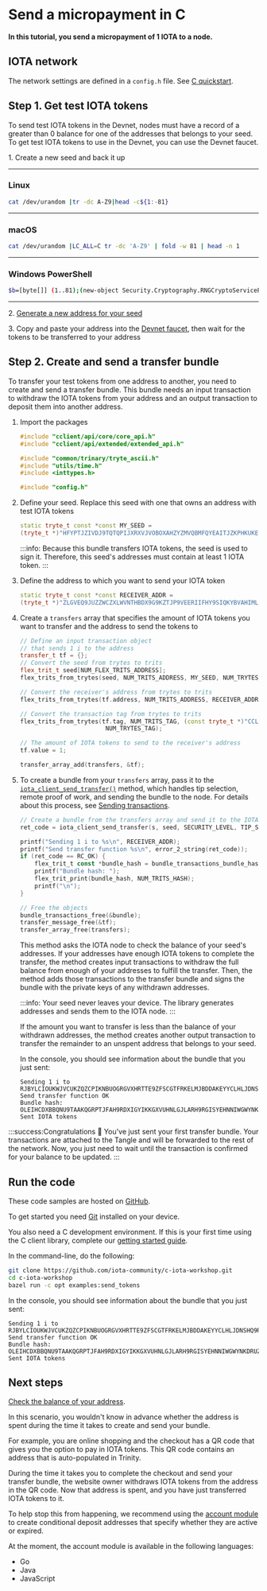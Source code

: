 # Send a micropayment in C

**In this tutorial, you send a micropayment of 1 IOTA to a node.**

## IOTA network

The network settings are defined in a `config.h` file. See [C quickstart](root://client-libraries/1.0/getting-started/c-quickstart.md).

## Step 1. Get test IOTA tokens

To send test IOTA tokens in the Devnet, nodes must have a record of a greater than 0 balance for one of the addresses that belongs to your seed. To get test IOTA tokens to use in the Devnet, you can use the Devnet faucet.

1\. Create a new seed and back it up

--------------------
### Linux
```bash
cat /dev/urandom |tr -dc A-Z9|head -c${1:-81}
```
---
### macOS
```bash
cat /dev/urandom |LC_ALL=C tr -dc 'A-Z9' | fold -w 81 | head -n 1
```
---
### Windows PowerShell
```bash
$b=[byte[]] (1..81);(new-object Security.Cryptography.RNGCryptoServiceProvider).GetBytes($b);-join($b|%{[char[]] (65..90+57..57)[$_%27]})
```
--------------------

2\. [Generate a new address for your seed](../c/generate-an-address.md)

3\. Copy and paste your address into the [Devnet faucet](https://faucet.devnet.iota.org), then wait for the tokens to be transferred to your address

## Step 2. Create and send a transfer bundle

To transfer your test tokens from one address to another, you need to create and send a transfer bundle. This bundle needs an input transaction to withdraw the IOTA tokens from your address and an output transaction to deposit them into another address.

1. Import the packages

    ```cpp
    #include "cclient/api/core/core_api.h"
    #include "cclient/api/extended/extended_api.h"

    #include "common/trinary/tryte_ascii.h"
    #include "utils/time.h"
    #include <inttypes.h>

    #include "config.h"
    ```

2. Define your seed. Replace this seed with one that owns an address with test IOTA tokens

    ```cpp
    static tryte_t const *const MY_SEED =
    (tryte_t *)"HFYPTJZIVDJ9TQTQPIJXRXVJVOBOXAHZYZMVQBMFQYEAITJZKPHKUKERFQNAXNVTJRAHBGFJJIZTOTGJC";
    ```

    :::info:
    Because this bundle transfers IOTA tokens, the seed is used to sign it. Therefore, this seed's addresses must contain at least 1 IOTA token.
    :::

3. Define the address to which you want to send your IOTA token

    ```cpp
    static tryte_t const *const RECEIVER_ADDR =
    (tryte_t *)"ZLGVEQ9JUZZWCZXLWVNTHBDX9G9KZTJP9VEERIIFHY9SIQKYBVAHIMLHXPQVE9IXFDDXNHQINXJDRPFDX";
    ```

4. Create a `transfers` array that specifies the amount of IOTA tokens you want to transfer and the address to send the tokens to

    ```cpp
    // Define an input transaction object
    // that sends 1 i to the address
    transfer_t tf = {};
    // Convert the seed from trytes to trits
    flex_trit_t seed[NUM_FLEX_TRITS_ADDRESS];
    flex_trits_from_trytes(seed, NUM_TRITS_ADDRESS, MY_SEED, NUM_TRYTES_ADDRESS, NUM_TRYTES_ADDRESS);

    // Convert the receiver's address from trytes to trits
    flex_trits_from_trytes(tf.address, NUM_TRITS_ADDRESS, RECEIVER_ADDR, NUM_TRYTES_ADDRESS, NUM_TRYTES_ADDRESS);

    // Convert the transaction tag from trytes to trits
    flex_trits_from_trytes(tf.tag, NUM_TRITS_TAG, (const tryte_t *)"CCLIENT99999999999999999999", NUM_TRYTES_TAG,
                            NUM_TRYTES_TAG);

    // The amount of IOTA tokens to send to the receiver's address
    tf.value = 1;

    transfer_array_add(transfers, &tf);
    ```

5. To create a bundle from your `transfers` array, pass it to the [`iota_client_send_transfer()`](https://github.com/iotaledger/iota.c/blob/master/cclient/api/extended/send_transfer.h) method, which handles tip selection, remote proof of work, and sending the bundle to the node. For details about this process, see [Sending transactions](root://getting-started/1.1/first-steps/sending-transactions.md).

    ```go
    // Create a bundle from the transfers array and send it to the IOTA node
    ret_code = iota_client_send_transfer(s, seed, SECURITY_LEVEL, TIP_SELECTION_DEPTH, MINIMUM_WEIGHT_MAGNITUDE, false, transfers, NULL, NULL, NULL, bundle);

    printf("Sending 1 i to %s\n", RECEIVER_ADDR);
    printf("Send transfer function %s\n", error_2_string(ret_code));
    if (ret_code == RC_OK) {
        flex_trit_t const *bundle_hash = bundle_transactions_bundle_hash(bundle);
        printf("Bundle hash: ");
        flex_trit_print(bundle_hash, NUM_TRITS_HASH);
        printf("\n");
    }

    // Free the objects
    bundle_transactions_free(&bundle);
    transfer_message_free(&tf);
    transfer_array_free(transfers);
    ```

    This method asks the IOTA node to check the balance of your seed's addresses. If your addresses have enough IOTA tokens to complete the transfer, the method creates input transactions to withdraw the full balance from enough of your addresses to fulfill the transfer. Then, the method adds those transactions to the transfer bundle and signs the bundle with the private keys of any withdrawn addresses.

    :::info:
    Your seed never leaves your device. The library generates addresses and sends them to the IOTA node.
    :::

    If the amount you want to transfer is less than the balance of your withdrawn addresses, the method creates another output transaction to transfer the remainder to an unspent address that belongs to your seed.

    In the console, you should see information about the bundle that you just sent:

    ```
    Sending 1 i to RJBYLCIOUKWJVCUKZQZCPIKNBUOGRGVXHRTTE9ZFSCGTFRKELMJBDDAKEYYCLHLJDNSHQ9RTIUIDLMUOB
    Send transfer function OK
    Bundle hash: OLEIHCDXBBQNU9TAAKQGRPTJFAH9RDXIGYIKKGXVUHNLGJLARH9RGISYEHNNIWGWYNKDRUZELOGRAIILD
    Sent IOTA tokens
    ```

:::success:Congratulations :tada:
You've just sent your first transfer bundle. Your transactions are attached to the Tangle and will be forwarded to the rest of the network. Now, you just need to wait until the transaction is confirmed for your balance to be updated.
:::

## Run the code

These code samples are hosted on [GitHub](https://github.com/iota-community/c-iota-workshop).

To get started you need [Git](https://git-scm.com/book/en/v2/Getting-Started-Installing-Git) installed on your device.

You also need a C development environment. If this is your first time using the C client library, complete our [getting started guide](root://client-libraries/1.0/getting-started/c-quickstart.md).

In the command-line, do the following:

```bash
git clone https://github.com/iota-community/c-iota-workshop.git
cd c-iota-workshop
bazel run -c opt examples:send_tokens
```

In the console, you should see information about the bundle that you just sent:

```
Sending 1 i to RJBYLCIOUKWJVCUKZQZCPIKNBUOGRGVXHRTTE9ZFSCGTFRKELMJBDDAKEYYCLHLJDNSHQ9RTIUIDLMUOB
Send transfer function OK
Bundle hash: OLEIHCDXBBQNU9TAAKQGRPTJFAH9RDXIGYIKKGXVUHNLGJLARH9RGISYEHNNIWGWYNKDRUZELOGRAIILD
Sent IOTA tokens
```

## Next steps

[Check the balance of your address](../c/check-balance.md).

In this scenario, you wouldn't know in advance whether the address is spent during the time it takes to create and send your bundle.

For example, you are online shopping and the checkout has a QR code that gives you the option to pay in IOTA tokens. This QR code contains an address that is auto-populated in Trinity.

During the time it takes you to complete the checkout and send your transfer bundle, the website owner withdraws IOTA tokens from the address in the QR code. Now that address is spent, and you have just transferred IOTA tokens to it.

To help stop this from happening, we recommend using the [account module](root://account-module/1.0/overview.md) to create conditional deposit addresses that specify whether they are active or expired.

At the moment, the account module is available in the following languages:

- Go
- Java
- JavaScript